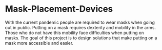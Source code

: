 # Mask-Placement-Devices

With the current pandemic people are required to wear masks when going out in public. 
Putting on a mask requires dexterity and mobility in the arms.
Those who do not have this mobility face difficulties when putting on masks.
The goal of this project is to design solutions that make putting on a mask more accessible and easier.
